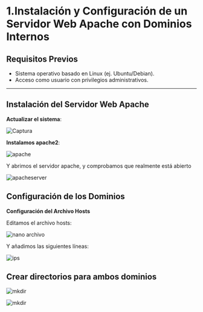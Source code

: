 # 1.Instalación y Configuración de un Servidor Web Apache con Dominios Internos

## Requisitos Previos
- Sistema operativo basado en Linux (ej. Ubuntu/Debian).
- Acceso como usuario con privilegios administrativos.

---

## Instalación del Servidor Web Apache

**Actualizar el sistema**:

![Captura](https://github.com/user-attachments/assets/e4cb9564-9c7a-4445-8a99-9abafa5eddea)


**Instalamos apache2**:
   
![apache](https://github.com/user-attachments/assets/c8b2d535-c0b3-4e09-ad18-a1d26d07c94f)

Y abrimos el servidor apache, y comprobamos que realmente está abierto

![apacheserver](https://github.com/user-attachments/assets/a06cfaa0-b4c4-4ec4-b2cd-a561ab6231c4)


## Configuración de los Dominios

**Configuración del Archivo Hosts**

Editamos el archivo hosts:

![nano archivo](https://github.com/user-attachments/assets/db9b1b5a-0201-4d2d-88b0-46cd3c9f7589)

Y añadimos las siguientes líneas:

![ips](https://github.com/user-attachments/assets/62e5ae89-2bbc-4eb8-995e-151813086828)

## Crear directorios para ambos dominios

![mkdir](https://github.com/user-attachments/assets/ad6c8e88-d252-46cc-8dfa-95541902fcde)

![mkdir](https://github.com/user-attachments/assets/d9c531ee-c78e-4c49-93a8-70eb0b26af19)









